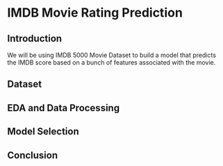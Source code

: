 # IMDB Movie Rating Prediction

## Introduction
We will be using IMDB 5000 Movie Dataset to build a model that predicts the IMDB score based on a bunch of features associated with the movie.
## Dataset
## EDA and Data Processing
## Model Selection
## Conclusion
